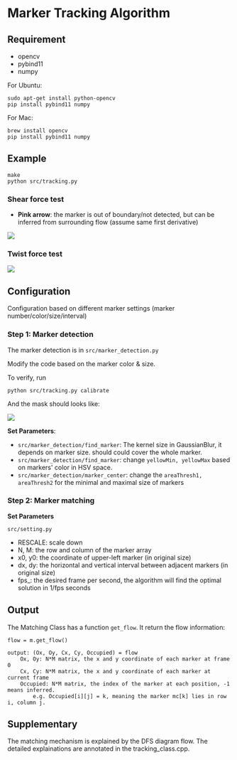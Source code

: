 # Marker Tracking Algorithm

## Requirement

* opencv
* pybind11
* numpy


For Ubuntu:

```
sudo apt-get install python-opencv
pip install pybind11 numpy
```

For Mac:

```
brew install opencv
pip install pybind11 numpy
```

## Example

```
make
python src/tracking.py
```

### Shear force test
* **Pink arrow**: the marker is out of boundary/not detected, but can be inferred from surrounding flow (assume same first derivative)

![](results/shear_flow.gif)

### Twist force test
![](results/twist_flow.gif)


## Configuration

Configuration based on different marker settings (marker number/color/size/interval)


### Step 1: Marker detection

The marker detection is in	`src/marker_detection.py`

Modify the code based on the marker color & size.

To verify, run

```
python src/tracking.py calibrate
```

And the mask should looks like:

![](results/mask.gif)


**Set Parameters**:

* `src/marker_detection/find_marker`: The kernel size in GaussianBlur, it depends on marker size. should could cover the whole marker.
* `src/marker_detection/find_marker`: change `yellowMin, yellowMax` based on markers' color in HSV space.
* `src/marker_detection/marker_center`: change the `areaThresh1, areaThresh2` for the minimal and maximal size of markers



### Step 2: Marker matching

**Set Parameters**

`src/setting.py`

* RESCALE: scale down
* N, M: the row and column of the marker array
* x0, y0: the coordinate of upper-left marker (in original size)
* dx, dy: the horizontal and vertical interval between adjacent markers (in original size)
* fps_: the desired frame per second, the algorithm will find the optimal solution in 1/fps seconds


## Output

The Matching Class has a function `get_flow`. It return the flow information:

```
flow = m.get_flow()

output: (Ox, Oy, Cx, Cy, Occupied) = flow
    Ox, Oy: N*M matrix, the x and y coordinate of each marker at frame 0
    Cx, Cy: N*M matrix, the x and y coordinate of each marker at current frame
    Occupied: N*M matrix, the index of the marker at each position, -1 means inferred. 
        e.g. Occupied[i][j] = k, meaning the marker mc[k] lies in row i, column j.
```


## Supplementary

The matching mechanism is explained by the DFS diagram flow. 
The detailed explainations are annotated in the tracking_class.cpp.
